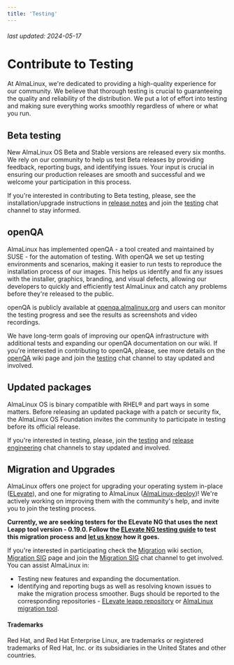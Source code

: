 ```yaml
---
title: 'Testing'
---
```


###### last updated: 2024-05-17

# Contribute to Testing

At AlmaLinux, we're dedicated to providing a high-quality experience for our community. We believe that thorough testing is crucial to guaranteeing the quality and reliability of the distribution. We put a lot of effort into testing and making sure everything works smoothly regardless of where or what you run. 

## Beta testing 

New AlmaLinux OS Beta and Stable versions are released every six months. We rely on our community to help us test Beta releases by providing feedback, reporting bugs, and identifying issues. Your input is crucial in ensuring our production releases are smooth and successful and we welcome your participation in this process.

If you're interested in contributing to Beta testing, please, see the installation/upgrade instructions in [release notes](/release-notes/) and join the [testing](https://chat.almalinux.org/almalinux/channels/testing) chat channel to stay informed.

## openQA

AlmaLinux has implemented openQA - a tool created and maintained by SUSE - for the automation of testing. With openQA we set up testing environments and scenarios, making it easier to run tests to reproduce the installation process of our images. This helps us identify and fix any issues with the installer, graphics, branding, and visual defects, allowing our developers to quickly and efficiently test AlmaLinux and catch any problems before they're released to the public.

openQA is publicly available at [openqa.almalinux.org](https://openqa.almalinux.org/) and users can monitor the testing progress and see the results as screenshots and video recordings.

We have long-term goals of improving our openQA infrastructure with additional tests and expanding our openQA documentation on our wiki. If you're interested in contributing to openQA, please, see more details on the [openQA](/development/openQA) wiki page and join the [testing](https://chat.almalinux.org/almalinux/channels/testing) chat channel to stay updated and involved.

## Updated packages

AlmaLinux OS is binary compatible with RHEL® and part ways in some matters. Before releasing an updated package with a patch or security fix, the AlmaLinux OS Foundation invites the community to participate in testing before its official release. 

If you're interested in testing, please, join the [testing](https://chat.almalinux.org/almalinux/channels/testing) and [release engineering](https://chat.almalinux.org/almalinux/channels/engineeringreleng) chat channels to stay updated and involved.

## Migration and Upgrades

AlmaLinux offers one project for upgrading your operating system in-place ([ELevate](https://wiki.almalinux.org/elevate/)), and one for migrating to AlmaLinux ([AlmaLinux-deploy](https://wiki.almalinux.org/documentation/migration-guide.html))! We're actively working on improving them with the community's help, and invite you to join the testing process. 

**Currently, we are seeking testers for the ELevate NG that uses the next Leapp tool version - 0.19.0. Follow the [ELevate NG testing guide](/elevate/ELevate-NG-testing-guide) to test this migration process and [let us know]((https://chat.almalinux.org/almalinux/channels/migration)) how it goes.**

If you're interested in participating check the [Migration](/migration/) wiki section, [Migration SIG](/sigs/Migration) page and join the [Migration SIG](https://chat.almalinux.org/almalinux/channels/migration) chat channel to get involved. You can assist AlmaLinux in:
* Testing new features and expanding the documentation.
* Identifying and reporting bugs as well as resolving known issues to make the migration process smoother. Bugs should be reported to the corresponding repositories - [ELevate leapp repository](https://github.com/AlmaLinux/leapp-repository) or [AlmaLinux migration tool](https://github.com/AlmaLinux/almalinux-deploy). 

#### Trademarks

Red Hat, and Red Hat Enterprise Linux, are trademarks or registered trademarks of Red Hat, Inc. or its subsidiaries in the United States and other countries.
